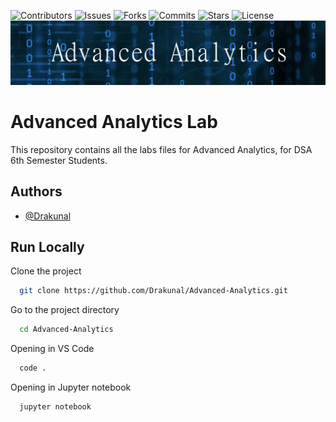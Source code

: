 
![Contributors](https://img.shields.io/github/contributors/Drakunal/Advanced-Analytics-2023?style=for-the-badge)
![Issues](https://img.shields.io/github/issues/Drakunal/Advanced-analytics-2023?color=yellow&style=for-the-badge)
![Forks](https://img.shields.io/github/forks/Drakunal/Advanced-Analytics-2023?style=for-the-badge)
![Commits](https://img.shields.io/github/last-commit/Drakunal/Advanced-analytics-2023?style=for-the-badge)
![Stars](https://img.shields.io/github/stars/Drakunal/Advanced-analytics-2023?color=pink&style=for-the-badge)
![License](https://img.shields.io/github/license/Drakunal/Advanced-Analytics-2023?style=for-the-badge)
![Logo](https://github.com/Drakunal/Advanced-Analytics/blob/main/logo.png?raw=true)  
# Advanced Analytics Lab

This repository contains all the labs files for Advanced Analytics, for DSA 
6th Semester Students.  

## Authors

- [@Drakunal](https://github.com/Drakunal)


## Run Locally

Clone the project

```bash
  git clone https://github.com/Drakunal/Advanced-Analytics.git
```

Go to the project directory

```bash
  cd Advanced-Analytics
```

Opening in VS Code

```bash
  code .
```

Opening in Jupyter notebook

```bash
  jupyter notebook
```


